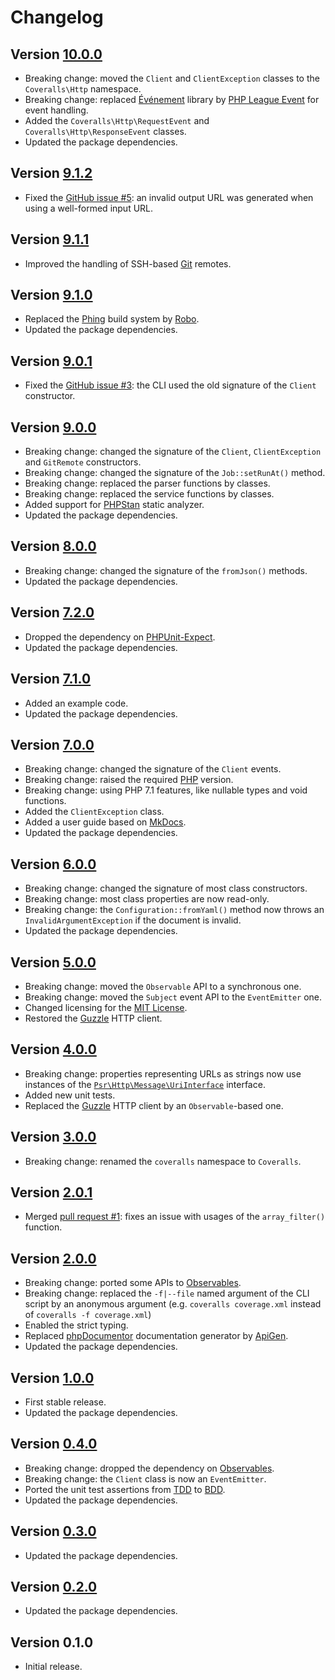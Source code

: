 # Changelog

## Version [10.0.0](https://github.com/cedx/coveralls.php/compare/v9.1.2...v10.0.0)
- Breaking change: moved the `Client` and `ClientException` classes to the `Coveralls\Http` namespace.
- Breaking change: replaced [Événement](https://github.com/igorw/evenement) library by [PHP League Event](https://event.thephpleague.com) for event handling.
- Added the `Coveralls\Http\RequestEvent` and `Coveralls\Http\ResponseEvent` classes.
- Updated the package dependencies.

## Version [9.1.2](https://github.com/cedx/coveralls.php/compare/v9.1.1...v9.1.2)
- Fixed the [GitHub issue #5](https://github.com/cedx/coveralls.php/issues/5): an invalid output URL was generated when using a well-formed input URL.

## Version [9.1.1](https://github.com/cedx/coveralls.php/compare/v9.1.0...v9.1.1)
- Improved the handling of SSH-based [Git](https://git-scm.com) remotes.

## Version [9.1.0](https://github.com/cedx/coveralls.php/compare/v9.0.1...v9.1.0)
- Replaced the [Phing](https://www.phing.info) build system by [Robo](https://robo.li).
- Updated the package dependencies.

## Version [9.0.1](https://github.com/cedx/coveralls.php/compare/v9.0.0...v9.0.1)
- Fixed the [GitHub issue #3](https://github.com/cedx/coveralls.php/issues/3): the CLI used the old signature of the `Client` constructor.

## Version [9.0.0](https://github.com/cedx/coveralls.php/compare/v8.0.0...v9.0.0)
- Breaking change: changed the signature of the `Client`, `ClientException` and `GitRemote` constructors.
- Breaking change: changed the signature of the `Job::setRunAt()` method.
- Breaking change: replaced the parser functions by classes.
- Breaking change: replaced the service functions by classes.
- Added support for [PHPStan](https://github.com/phpstan/phpstan) static analyzer.
- Updated the package dependencies.

## Version [8.0.0](https://github.com/cedx/coveralls.php/compare/v7.2.0...v8.0.0)
- Breaking change: changed the signature of the `fromJson()` methods.
- Updated the package dependencies.

## Version [7.2.0](https://github.com/cedx/coveralls.php/compare/v7.1.0...v7.2.0)
- Dropped the dependency on [PHPUnit-Expect](https://dev.belin.io/phpunit-expect).
- Updated the package dependencies.

## Version [7.1.0](https://github.com/cedx/coveralls.php/compare/v7.0.0...v7.1.0)
- Added an example code.
- Updated the package dependencies.

## Version [7.0.0](https://github.com/cedx/coveralls.php/compare/v6.0.0...v7.0.0)
- Breaking change: changed the signature of the `Client` events.
- Breaking change: raised the required [PHP](https://secure.php.net) version.
- Breaking change: using PHP 7.1 features, like nullable types and void functions.
- Added the `ClientException` class.
- Added a user guide based on [MkDocs](http://www.mkdocs.org).
- Updated the package dependencies.

## Version [6.0.0](https://github.com/cedx/coveralls.php/compare/v5.0.0...v6.0.0)
- Breaking change: changed the signature of most class constructors.
- Breaking change: most class properties are now read-only.
- Breaking change: the `Configuration::fromYaml()` method now throws an `InvalidArgumentException` if the document is invalid.
- Updated the package dependencies.

## Version [5.0.0](https://github.com/cedx/coveralls.php/compare/v4.0.0...v5.0.0)
- Breaking change: moved the `Observable` API to a synchronous one.
- Breaking change: moved the `Subject` event API to the `EventEmitter` one.
- Changed licensing for the [MIT License](https://opensource.org/licenses/MIT).
- Restored the [Guzzle](http://docs.guzzlephp.org) HTTP client.

## Version [4.0.0](https://github.com/cedx/coveralls.php/compare/v3.0.0...v4.0.0)
- Breaking change: properties representing URLs as strings now use instances of the [`Psr\Http\Message\UriInterface`](http://www.php-fig.org/psr/psr-7/#35-psrhttpmessageuriinterface) interface.
- Added new unit tests.
- Replaced the [Guzzle](http://docs.guzzlephp.org) HTTP client by an `Observable`-based one.

## Version [3.0.0](https://github.com/cedx/coveralls.php/compare/v2.0.1...v3.0.0)
- Breaking change: renamed the `coveralls` namespace to `Coveralls`.

## Version [2.0.1](https://github.com/cedx/coveralls.php/compare/v2.0.0...v2.0.1)
- Merged [pull request #1](https://github.com/cedx/coveralls.php/pull/1): fixes an issue with usages of the `array_filter()` function.

## Version [2.0.0](https://github.com/cedx/coveralls.php/compare/v1.0.0...v2.0.0)
- Breaking change: ported some APIs to [Observables](http://reactivex.io/intro.html).
- Breaking change: replaced the `-f|--file` named argument of the CLI script by an anonymous argument (e.g. `coveralls coverage.xml` instead of `coveralls -f coverage.xml`)
- Enabled the strict typing.
- Replaced [phpDocumentor](https://www.phpdoc.org) documentation generator by [ApiGen](https://github.com/ApiGen/ApiGen).
- Updated the package dependencies.

## Version [1.0.0](https://github.com/cedx/coveralls.php/compare/v0.4.0...v1.0.0)
- First stable release.
- Updated the package dependencies.

## Version [0.4.0](https://github.com/cedx/coveralls.php/compare/v0.3.0...v0.4.0)
- Breaking change: dropped the dependency on [Observables](http://reactivex.io/intro.html).
- Breaking change: the `Client` class is now an `EventEmitter`.
- Ported the unit test assertions from [TDD](https://en.wikipedia.org/wiki/Test-driven_development) to [BDD](https://en.wikipedia.org/wiki/Behavior-driven_development).
- Updated the package dependencies.

## Version [0.3.0](https://github.com/cedx/coveralls.php/compare/v0.2.0...v0.3.0)
- Updated the package dependencies.

## Version [0.2.0](https://github.com/cedx/coveralls.php/compare/v0.1.0...v0.2.0)
- Updated the package dependencies.

## Version 0.1.0
- Initial release.
